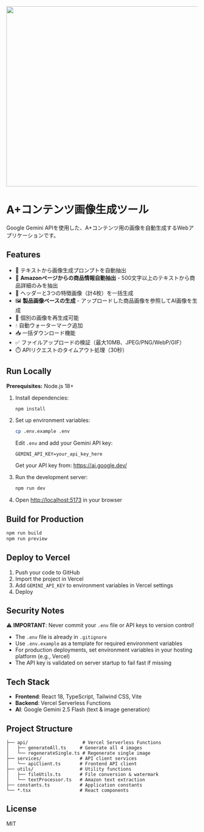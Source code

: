 <div align="center">
<img width="1200" height="475" alt="GHBanner" src="https://github.com/user-attachments/assets/0aa67016-6eaf-458a-adb2-6e31a0763ed6" />
</div>

# A+コンテンツ画像生成ツール

Google Gemini APIを使用した、A+コンテンツ用の画像を自動生成するWebアプリケーションです。

## Features

- 📝 テキストから画像生成プロンプトを自動抽出
- 🧹 **Amazonページからの商品情報自動抽出** - 500文字以上のテキストから商品詳細のみを抽出
- 🎨 ヘッダーと3つの特徴画像（計4枚）を一括生成
- 🖼️ **製品画像ベースの生成** - アップロードした商品画像を参照してAI画像を生成
- 🔄 個別の画像を再生成可能
- 💧 自動ウォーターマーク追加
- 📥 一括ダウンロード機能
- ✅ ファイルアップロードの検証（最大10MB、JPEG/PNG/WebP/GIF）
- ⏱️ APIリクエストのタイムアウト処理（30秒）

## Run Locally

**Prerequisites:** Node.js 18+

1. Install dependencies:
   ```bash
   npm install
   ```

2. Set up environment variables:
   ```bash
   cp .env.example .env
   ```

   Edit `.env` and add your Gemini API key:
   ```
   GEMINI_API_KEY=your_api_key_here
   ```

   Get your API key from: https://ai.google.dev/

3. Run the development server:
   ```bash
   npm run dev
   ```

4. Open [http://localhost:5173](http://localhost:5173) in your browser

## Build for Production

```bash
npm run build
npm run preview
```

## Deploy to Vercel

1. Push your code to GitHub
2. Import the project in Vercel
3. Add `GEMINI_API_KEY` to environment variables in Vercel settings
4. Deploy

## Security Notes

⚠️ **IMPORTANT**: Never commit your `.env` file or API keys to version control!

- The `.env` file is already in `.gitignore`
- Use `.env.example` as a template for required environment variables
- For production deployments, set environment variables in your hosting platform (e.g., Vercel)
- The API key is validated on server startup to fail fast if missing

## Tech Stack

- **Frontend**: React 18, TypeScript, Tailwind CSS, Vite
- **Backend**: Vercel Serverless Functions
- **AI**: Google Gemini 2.5 Flash (text & image generation)

## Project Structure

```
├── api/                    # Vercel Serverless Functions
│   ├── generateAll.ts     # Generate all 4 images
│   └── regenerateSingle.ts # Regenerate single image
├── services/              # API client services
│   └── apiClient.ts       # Frontend API client
├── utils/                 # Utility functions
│   ├── fileUtils.ts       # File conversion & watermark
│   └── textProcessor.ts   # Amazon text extraction
├── constants.ts           # Application constants
└── *.tsx                  # React components
```

## License

MIT
